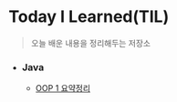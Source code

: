 # Today I Learned(TIL)
>오늘 배운 내용을 정리해두는 저장소
- ### Java
  - [OOP 1 요약정리](https://github.com/ChaewonHan/TIL/commit/7114665c9a19eb77953700c63945a63f2d60a1ee)

